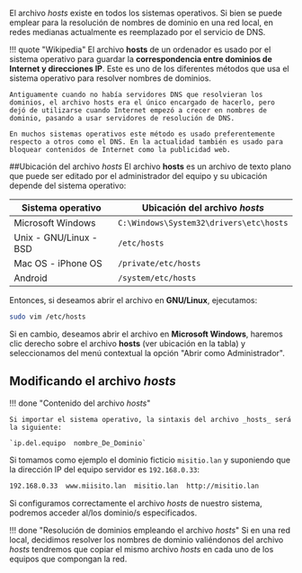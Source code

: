 El archivo _hosts_ existe en todos los sistemas operativos. Si bien se puede emplear para la resolución de nombres de dominio en una red local, en redes medianas actualmente es reemplazado por el servicio de DNS. 

!!! quote "Wikipedia" 
	El archivo **hosts** de un ordenador es usado por el sistema operativo para guardar la **correspondencia entre dominios de Internet y direcciones IP**. Este es uno de los diferentes métodos que usa el sistema operativo para resolver nombres de dominios. 

	Antiguamente cuando no había servidores DNS que resolvieran los dominios, el archivo hosts era el único encargado de hacerlo, pero dejó de utilizarse cuando Internet empezó a crecer en nombres de dominio, pasando a usar servidores de resolución de DNS. 

	En muchos sistemas operativos este método es usado preferentemente respecto a otros como el DNS. En la actualidad también es usado para bloquear contenidos de Internet como la publicidad web.




##Ubicación del archivo _hosts_
El archivo **hosts** es un archivo de texto plano que puede ser editado por el administrador del equipo y su ubicación depende del sistema operativo:

| Sistema operativo      | Ubicación del archivo _hosts_           |
| ---------------------- | --------------------------------------- |
| Microsoft Windows      | `C:\Windows\System32\drivers\etc\hosts` |
| Unix - GNU/Linux - BSD | `/etc/hosts`                            |
| Mac OS - iPhone OS     | `/private/etc/hosts`                    |
| Android                | `/system/etc/hosts`                     |


Entonces, si deseamos abrir el archivo en **GNU/Linux**, ejecutamos:

```bash
sudo vim /etc/hosts
```

Si en cambio, deseamos abrir el archivo en **Microsoft Windows**, haremos clic derecho sobre el archivo **hosts** (ver ubicación en la tabla) y seleccionamos del menú contextual la opción "Abrir como Administrador". 


## Modificando el archivo _hosts_

!!! done "Contenido del archivo _hosts_"

	Si importar el sistema operativo, la sintaxis del archivo _hosts_ será la siguiente: 

	`ip.del.equipo  nombre_De_Dominio`	


Si tomamos como ejemplo el dominio ficticio `misitio.lan` y suponiendo que la dirección IP del equipo servidor es `192.168.0.33`:

```bash
192.168.0.33  www.miisito.lan  misitio.lan  http://misitio.lan
```

Si configuramos correctamente el archivo _hosts_ de nuestro sistema, podremos acceder al/los dominio/s especificados. 

!!! done "Resolución de dominios empleando el archivo _hosts_"
	Si en una red local, decidimos resolver los nombres de dominio valiéndonos del archivo _hosts_ tendremos que copiar el mismo archivo _hosts_ en cada uno de los equipos que compongan la red.